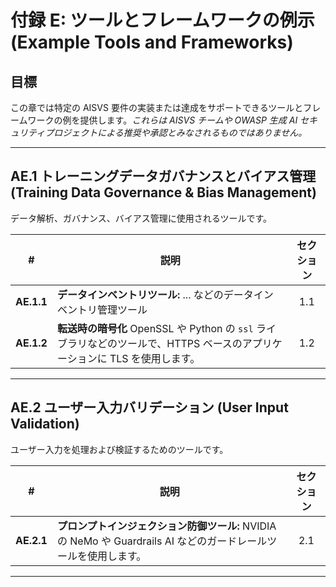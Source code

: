 # 付録 E: ツールとフレームワークの例示 (Example Tools and Frameworks)

## 目標

この章では特定の AISVS 要件の実装または達成をサポートできるツールとフレームワークの例を提供します。*これらは AISVS チームや OWASP 生成 AI セキュリティプロジェクトによる推奨や承認とみなされるものではありません。*

---

## AE.1 トレーニングデータガバナンスとバイアス管理 (Training Data Governance & Bias Management)

データ解析、ガバナンス、バイアス管理に使用されるツールです。

| # | 説明 | セクション |
|:--------:|---------------------------------------------------------------------------------------------------------------------|:---:|
| **AE.1.1** | **データインベントリツール:** ... などのデータインベントリ管理ツール | 1.1 |
| **AE.1.2** | **転送時の暗号化** OpenSSL や Python の `ssl` ライブラリなどのツールで、HTTPS ベースのアプリケーションに TLS を使用します。 | 1.2 |

---

## AE.2 ユーザー入力バリデーション (User Input Validation)

ユーザー入力を処理および検証するためのツールです。

| # | 説明 | セクション |
|:--------:|---------------------------------------------------------------------------------------------------------------------|:---:|
| **AE.2.1** | **プロンプトインジェクション防御ツール:** NVIDIA の NeMo や Guardrails AI などのガードレールツールを使用します。 | 2.1 |

---
